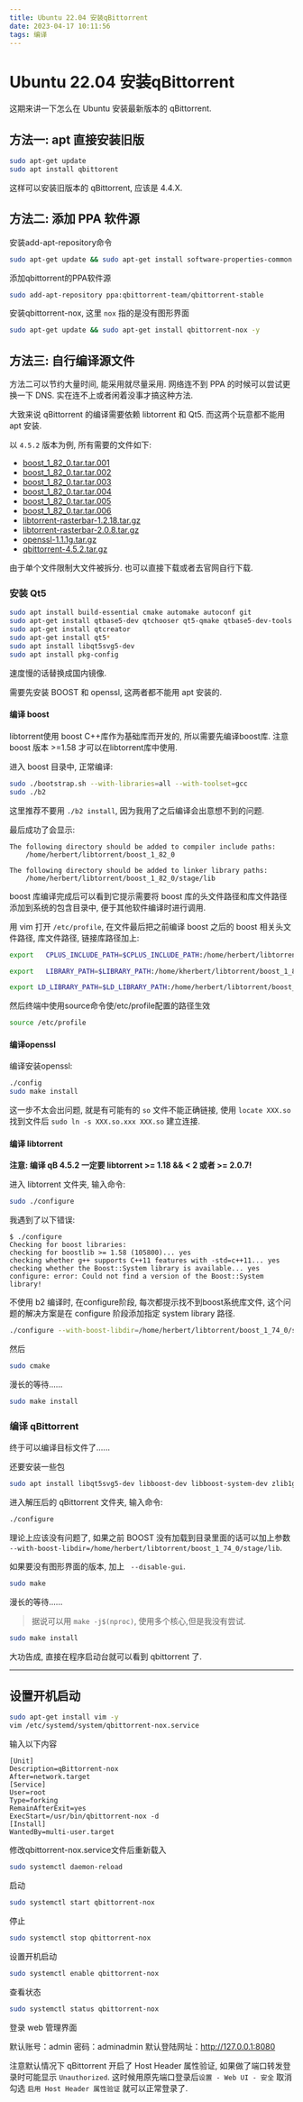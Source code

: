 ```yaml
---
title: Ubuntu 22.04 安装qBittorrent
date: 2023-04-17 10:11:56
tags: 编译
---
```


# Ubuntu 22.04 安装qBittorrent

这期来讲一下怎么在 Ubuntu 安装最新版本的 qBittorrent.

## 方法一: apt 直接安装旧版

``` sh
sudo apt-get update
sudo apt install qbittorent
```

这样可以安装旧版本的 qBittorrent, 应该是 4.4.X.

## 方法二: 添加 PPA 软件源

安装add-apt-repository命令

```sh
sudo apt-get update && sudo apt-get install software-properties-common -y
```

添加qbittorrent的PPA软件源

```sh
sudo add-apt-repository ppa:qbittorrent-team/qbittorrent-stable
```

安装qbittorrent-nox, 这里 `nox` 指的是没有图形界面

```sh
sudo apt-get update && sudo apt-get install qbittorrent-nox -y
```

## 方法三: 自行编译源文件

方法二可以节约大量时间, 能采用就尽量采用. 网络连不到 PPA 的时候可以尝试更换一下 DNS. 实在连不上或者闲着没事才搞这种方法.

大致来说 qBittorrent 的编译需要依赖 libtorrent 和 Qt5. 而这两个玩意都不能用 apt 安装.

以 `4.5.2` 版本为例, 所有需要的文件如下:

- [boost_1_82_0.tar.tar.001](boost_1_82_0.tar.tar.001)
- [boost_1_82_0.tar.tar.002](boost_1_82_0.tar.tar.002)
- [boost_1_82_0.tar.tar.003](boost_1_82_0.tar.tar.003)
- [boost_1_82_0.tar.tar.004](boost_1_82_0.tar.tar.004)
- [boost_1_82_0.tar.tar.005](boost_1_82_0.tar.tar.005)
- [boost_1_82_0.tar.tar.006](boost_1_82_0.tar.tar.006)
- [libtorrent-rasterbar-1.2.18.tar.gz](libtorrent-rasterbar-1.2.18.tar.gz)
- [libtorrent-rasterbar-2.0.8.tar.gz](libtorrent-rasterbar-2.0.8.tar.gz)
- [openssl-1.1.1g.tar.gz](openssl-1.1.1g.tar.gz)
- [qbittorrent-4.5.2.tar.gz](qbittorrent-4.5.2.tar.gz)

由于单个文件限制大文件被拆分. 也可以直接下载或者去官网自行下载.

### 安装 Qt5

```sh
sudo apt install build-essential cmake automake autoconf git
sudo apt-get install qtbase5-dev qtchooser qt5-qmake qtbase5-dev-tools
sudo apt-get install qtcreator
sudo apt-get install qt5*
sudo apt install libqt5svg5-dev
sudo apt install pkg-config
```

速度慢的话替换成国内镜像.



需要先安装 BOOST 和 openssl, 这两者都不能用 apt 安装的.

#### 编译 boost

libtorrent使用 boost C++库作为基础库而开发的, 所以需要先编译boost库. 注意 boost 版本 >=1.58 才可以在libtorrent库中使用.

进入 boost 目录中, 正常编译:

```sh
sudo ./bootstrap.sh --with-libraries=all --with-toolset=gcc
sudo ./b2
```

这里推荐不要用 `./b2 install`, 因为我用了之后编译会出意想不到的问题.

最后成功了会显示:

```
The following directory should be added to compiler include paths:
    /home/herbert/libtorrent/boost_1_82_0

The following directory should be added to linker library paths:
    /home/herbert/libtorrent/boost_1_82_0/stage/lib
```

boost 库编译完成后可以看到它提示需要将 boost 库的头文件路径和库文件路径添加到系统的包含目录中, 便于其他软件编译时进行调用.

用 vim 打开 `/etc/profile`, 在文件最后把之前编译 boost 之后的 boost 相关头文件路径, 库文件路径, 链接库路径加上:

```sh
export   CPLUS_INCLUDE_PATH=$CPLUS_INCLUDE_PATH:/home/herbert/libtorrent/boost_1_82_0

export   LIBRARY_PATH=$LIBRARY_PATH:/home/kherbert/libtorrent/boost_1_82_0/stage/lib

export LD_LIBRARY_PATH=$LD_LIBRARY_PATH:/home/herbert/libtorrent/boost_1_82_0/stage/lib
``` 

然后终端中使用source命令使/etc/profile配置的路径生效

```sh
source /etc/profile
```

#### 编译openssl

编译安装openssl:

```sh
./config
sudo make install
```

这一步不太会出问题, 就是有可能有的 `so` 文件不能正确链接, 使用 `locate XXX.so` 找到文件后 `sudo ln -s XXX.so.xxx XXX.so` 建立连接.

#### 编译 libtorrent

**注意: 编译 qB 4.5.2 一定要 libtorrent >= 1.18 && < 2 或者 >= 2.0.7!**

进入 libtorrent 文件夹, 输入命令:

```sh
sudo ./configure
```

我遇到了以下错误:

```
$ ./configure
Checking for boost libraries:
checking for boostlib >= 1.58 (105800)... yes
checking whether g++ supports C++11 features with -std=c++11... yes
checking whether the Boost::System library is available... yes
configure: error: Could not find a version of the Boost::System library!
```

不使用 b2 编译时, 在configure阶段, 每次都提示找不到boost系统库文件, 这个问题的解决方案是在 configure 阶段添加指定 system library 路径.

```sh
./configure --with-boost-libdir=/home/herbert/libtorrent/boost_1_74_0/stage/lib
```

然后

```sh
sudo cmake
```

漫长的等待......

```sh
sudo make install
```

### 编译 qBittorrent

终于可以编译目标文件了......

还要安装一些包

```sh
sudo apt install libqt5svg5-dev libboost-dev libboost-system-dev zlib1g-dev
```

进入解压后的 qBittorrent 文件夹, 输入命令:

```sh
./configure
```

理论上应该没有问题了, 如果之前 BOOST 没有加载到目录里面的话可以加上参数 `--with-boost-libdir=/home/herbert/libtorrent/boost_1_74_0/stage/lib`.

如果要没有图形界面的版本, 加上 ` --disable-gui`.

```sh
sudo make
```

漫长的等待......
> 据说可以用 `make -j$(nproc)`, 使用多个核心,但是我没有尝试.

```sh
sudo make install
```

大功告成, 直接在程序启动台就可以看到 qbittorrent 了.

------

## 设置开机启动

```sh
sudo apt-get install vim -y 
vim /etc/systemd/system/qbittorrent-nox.service
```

输入以下内容

```
[Unit]
Description=qBittorrent-nox
After=network.target
[Service]
User=root
Type=forking
RemainAfterExit=yes
ExecStart=/usr/bin/qbittorrent-nox -d
[Install]
WantedBy=multi-user.target
```

修改qbittorrent-nox.service文件后重新载入

``` sh
sudo systemctl daemon-reload
```

启动

``` sh
sudo systemctl start qbittorrent-nox
```

停止

```sh
sudo systemctl stop qbittorrent-nox
```

设置开机启动

```sh
sudo systemctl enable qbittorrent-nox
```

查看状态

```sh
sudo systemctl status qbittorrent-nox
```

登录 web 管理界面

默认账号：admin 密码：adminadmin
默认登陆网址：http://127.0.0.1:8080

注意默认情况下 qBittorrent 开启了 Host Header 属性验证, 如果做了端口转发登录时可能显示 `Unauthorized`. 这时候用原先端口登录后`设置 - Web UI - 安全` 取消勾选 `启用 Host Header 属性验证` 就可以正常登录了.



